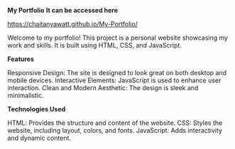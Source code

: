 **My Portfolio**
**It can be accessed here**

https://chaitanyawatt.github.io/My-Portfolio/

Welcome to my portfolio! This project is a personal website showcasing my work and skills. It is built using HTML, CSS, and JavaScript.

**Features**

Responsive Design: The site is designed to look great on both desktop and mobile devices.
Interactive Elements: JavaScript is used to enhance user interaction.
Clean and Modern Aesthetic: The design is sleek and minimalistic.


**Technologies Used**

HTML: Provides the structure and content of the website.
CSS: Styles the website, including layout, colors, and fonts.
JavaScript: Adds interactivity and dynamic content.
